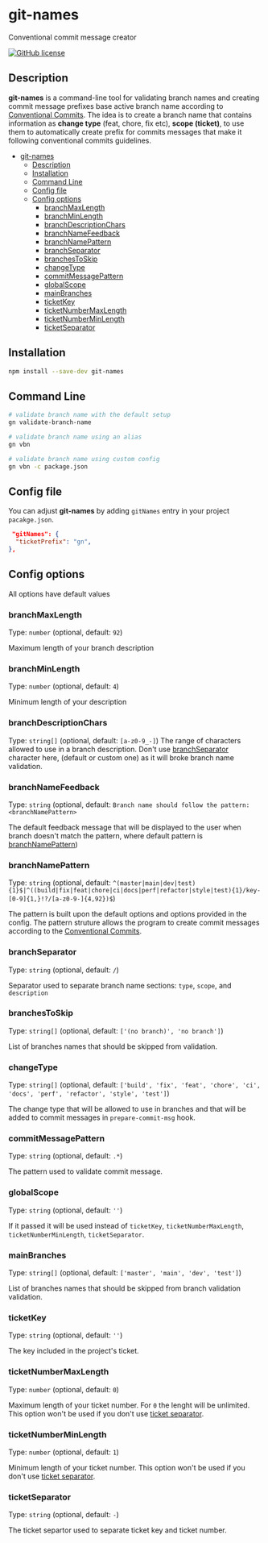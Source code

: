 # git-names

Conventional commit message creator

[![GitHub license](https://img.shields.io/badge/license-ISC-blue.svg)](https://github.com/aleksanderfret/git-names/blob/main/LICENSE)

## Description

**git-names** is a command-line tool for validating branch names and creating commit message prefixes base active branch name according to [Conventional Commits](https://www.conventionalcommits.org/en/v1.0.0/). The idea is to create a branch name that contains information as **change type** (feat, chore, fix etc), **scope (ticket)**, to use them to automatically create prefix for commits messages that make it following conventional commits guidelines.

- [git-names](#git-names)
  - [Description](#description)
  - [Installation](#installation)
  - [Command Line](#command-line)
  - [Config file](#config-file)
  - [Config options](#config-options)
    - [branchMaxLength](#branchmaxlength)
    - [branchMinLength](#branchminlength)
    - [branchDescriptionChars](#branchdescriptionchars)
    - [branchNameFeedback](#branchnamefeedback)
    - [branchNamePattern](#branchnamepattern)
    - [branchSeparator](#branchseparator)
    - [branchesToSkip](#branchestoskip)
    - [changeType](#changetype)
    - [commitMessagePattern](#commitmessagepattern)
    - [globalScope](#globalscope)
    - [mainBranches](#mainbranches)
    - [ticketKey](#ticketkey)
    - [ticketNumberMaxLength](#ticketnumbermaxlength)
    - [ticketNumberMinLength](#ticketnumberminlength)
    - [ticketSeparator](#ticketseparator)

## Installation

```sh
npm install --save-dev git-names
```

## Command Line

```sh
# validate branch name with the default setup
gn validate-branch-name

# validate branch name using an alias
gn vbn

# validate branch name using custom config
gn vbn -c package.json
```

## Config file

You can adjust **git-names** by adding `gitNames` entry in your project `pacakge.json`.

```json
 "gitNames": {
  "ticketPrefix": "gn",
},
```

## Config options

All options have default values

### branchMaxLength

Type: `number` (optional, default: `92`)

Maximum length of your branch description

### branchMinLength

Type: `number` (optional, default: `4`)

Minimum length of your description

### branchDescriptionChars

Type: `string[]` (optional, default: `[a-z0-9_-]`)
The range of characters allowed to use in a branch description. Don't use [branchSeparator](#branchSeparator) character here, (default or custom one) as it will broke branch name validation.

### branchNameFeedback

Type: `string` (optional, default: `Branch name should follow the pattern: <branchNamePattern>`

The default feedback message that will be displayed to the user when branch doesn't match the pattern, where default pattern is [branchNamePattern](#branchNamePattern))

### branchNamePattern

Type: `string` (optional, default: `^(master|main|dev|test){1}$|^((build|fix|feat|chore|ci|docs|perf|refactor|style|test){1}/key-[0-9]{1,}!?/[a-z0-9-]{4,92})$`)

The pattern is built upon the default options and options provided in the config. The pattern struture allows the program to create commit messages according to the [Conventional Commits](https://www.conventionalcommits.org/en/v1.0.0/).

### branchSeparator

Type: `string` (optional, default: `/`)

Separator used to separate branch name sections: `type`, `scope`, and `description`

### branchesToSkip

Type: `string[]` (optional, default: `['(no branch)', 'no branch']`)

List of branches names that should be skipped from validation.

### changeType

Type: `string[]` (optional, default: `['build', 'fix', 'feat', 'chore', 'ci', 'docs', 'perf', 'refactor', 'style', 'test']`)

The change type that will be allowed to use in branches and that will be added to commit messages in `prepare-commit-msg` hook.

### commitMessagePattern

Type: `string` (optional, default: `.*`)

The pattern used to validate commit message.

### globalScope

Type: `string` (optional, default: `''`)

If it passed it will be used instead of `ticketKey`, `ticketNumberMaxLength`, `ticketNumberMinLength`, `ticketSeparator`.

### mainBranches

Type: `string[]` (optional, default: `['master', 'main', 'dev', 'test']`)

List of branches names that should be skipped from branch validation validation.

### ticketKey

Type: `string` (optional, default: `''`)

The key included in the project's ticket.

### ticketNumberMaxLength

Type: `number` (optional, default: `0`)

Maximum length of your ticket number. For `0` the lenght will be unlimited. This option won't be used if you don't use [ticket separator](#ticketseparator).

### ticketNumberMinLength

Type: `number` (optional, default: `1`)

Minimum length of your ticket number. This option won't be used if you don't use [ticket separator](#ticketseparator).

### ticketSeparator

Type: `string` (optional, default: `-`)

The ticket separtor used to separate ticket key and ticket number.
